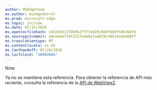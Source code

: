 ```yaml
---
author: MSEdgeTeam
ms.author: msedgedevrel
ms.prod: microsoft-edge
ms.topic: include
ms.date: 07/15/2020
ms.openlocfilehash: e3b2e921370b9b2ff77a928c8d4f6b9f5db3bb7b
ms.sourcegitcommit: e0cb9e6f59f222fade6afa4829c59524a9a9b9ff
ms.translationtype: MT
ms.contentlocale: es-ES
ms.lasthandoff: 07/20/2020
ms.locfileid: "10883686"
---
```

> [!NOTE]
> Ya no se mantiene esta referencia. Para obtener la referencia de API más reciente, consulta la referencia de la [API de WebView2][WebView2APIReference].

<!-- image links -->  

<!-- links -->  

[WebView2APIReference]: /microsoft-edge/webview2/webview2-api-reference "Referencia de la API de WebView2" 
